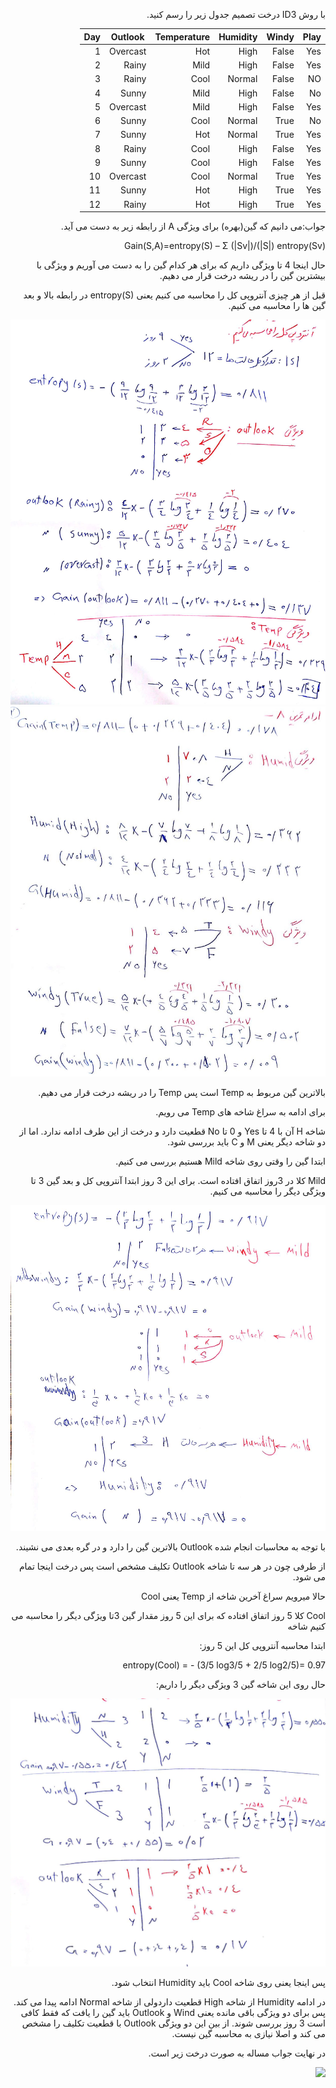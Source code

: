 <div dir="rtl">

با روش ID3 درخت تصمیم جدول زیر را رسم کنید.

|     Play    |     Windy    |     Humidity    |     Temperature    |     Outlook     |     Day    |
|-------------|--------------|-----------------|--------------------|-----------------|------------|
|     Yes     |     False    |     High        |     Hot            |     Overcast    |     1      |
|     Yes     |     False    |     High        |     Mild           |     Rainy       |     2      |
|     NO      |     False    |     Normal      |     Cool           |     Rainy       |     3      |
|     No      |     False    |     High        |     Mild           |     Sunny       |     4      |
|     Yes     |     False    |     High        |     Mild           |     Overcast    |     5      |
|     No      |     True     |     Normal      |     Cool           |     Sunny       |     6      |
|     Yes     |     True     |     Normal      |     Hot            |     Sunny       |     7      |
|     Yes     |     False    |     High        |     Cool           |     Rainy       |     8      |
|     Yes     |     False    |     High        |     Cool           |     Sunny       |     9      |
|     Yes     |     True     |     Normal      |     Cool           |     Overcast    |     10     |
|     Yes     |     True     |     High        |     Hot            |     Sunny       |     11     |
|     Yes     |     True     |     High        |     Hot            |     Rainy       |     12     |

  
  
 جواب:می دانیم که گین(بهره) برای ویژگی A از رابطه زیر به دست می آید. 
  
  Gain(S,A)=entropy(S) – Σ  (|Sv|)/(|S|)  entropy(Sv)

  حال اینجا 4 تا ویژگی داریم که برای هر کدام گین را به دست می آوریم و ویژگی با بیشترین گین را در ریشه درخت قرار می دهیم.
  
قبل از هر چیزی آنتروپی کل را محاسبه می کنیم یعنی entropy(S)  در رابطه بالا و بعد گین ها را محاسبه می کنیم. 
  
  ![](01.png)
  ![](02.png)
  
  بالاترین گین مربوط به Temp است پس Temp را در ریشه درخت قرار می دهیم.
  
  برای ادامه به سراغ شاخه های Temp می رویم. 
  
  شاخه H آن با 4 تا Yes و 0 تا No قطعیت دارد و درخت از این طرف ادامه ندارد. اما از دو شاخه دیگر یعنی M و C باید بررسی شود.
  
  ابتدا گین را وقتی روی شاخه Mild هستیم بررسی می کنیم.
  
  Mild کلا در 3روز اتفاق افتاده است. برای این 3 روز ابتدا آنتروپی کل و بعد گین 3 تا ویژگی دیگر را محاسبه می کنیم.
  
  ![](03.png)
  
  با توجه به محاسبات انجام شده Outlook بالاترین گین را دارد و در گره بعدی می نشیند.
  
  از طرفی چون در هر سه تا شاخه Outlook تکلیف مشخص است پس درخت اینجا تمام می شود.
  
  حالا میرویم سراغ آخرین شاخه از Temp یعنی Cool 
  
  Cool کلا 5 روز اتفاق افتاده که برای این 5 روز مقدار گین 3تا ویژگی دیگر را محاسبه می کنیم شاخه 
  
  ابتدا محاسبه آنتروپی کل این 5 روز:
  
  entropy(Cool) = - (3/5 log3/5 + 2/5 log2/5)= 0.97
  
  حال روی این شاخه گین 3 ویژگی دیگر را داریم:
  
  ![](04.png)
  
  پس اینجا یعنی روی شاخه Cool باید Humidity انتخاب شود.
  
  در ادامه Humidity از شاخه High  قطعیت داردولی از شاخه  Normal  ادامه پیدا می کند. پس برای دو ویژگی باقی مانده یعنی Wind و Outlook باید گین را یافت که فقط کافی است 3 روز بررسی شوند. از بین این دو ویژگی Outlook با قطعیت تکلیف را مشخص می کند و اصلا نیازی به محاسبه گین نیست. 
  
  در نهایت جواب مساله به صورت درخت زیر است.
  
  ![](05.png)
  
  </div>
